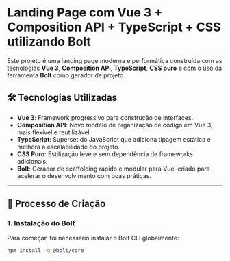 # Landing Page com Vue 3 + Composition API + TypeScript + CSS utilizando Bolt

Este projeto é uma landing page moderna e performática construída com as tecnologias **Vue 3**, **Composition API**, **TypeScript**, **CSS puro** e com o uso da ferramenta **Bolt** como gerador de projeto.

## 🛠️ Tecnologias Utilizadas

- **Vue 3**: Framework progressivo para construção de interfaces.
- **Composition API**: Novo modelo de organização de código em Vue 3, mais flexível e reutilizável.
- **TypeScript**: Superset do JavaScript que adiciona tipagem estática e melhora a escalabilidade do projeto.
- **CSS Puro**: Estilização leve e sem dependência de frameworks adicionais.
- **Bolt**: Gerador de scaffolding rápido e modular para Vue, criado para acelerar o desenvolvimento com boas práticas.

---

## 🚀 Processo de Criação

### 1. Instalação do Bolt

Para começar, foi necessário instalar o Bolt CLI globalmente:

```bash
npm install -g @bolt/core
